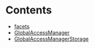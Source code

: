

# Contents
- [facets](/src/Authorization/gam/facets)
- [GlobalAccessManager](GlobalAccessManager.sol/contract.GlobalAccessManager.md)
- [GlobalAccessManagerStorage](GlobalAccessManagerStorage.sol/library.GlobalAccessManagerStorage.md)
